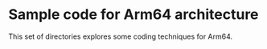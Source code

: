 # Sample code for Arm64 architecture

This set of directories explores some coding techniques for Arm64.
